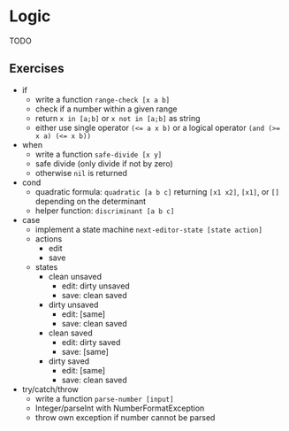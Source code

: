# Logic

TODO

## Exercises

- if
    - write a function `range-check [x a b]`
    - check if a number within a given range
    - return `x in [a;b]` or `x not in [a;b]` as string
    - either use single operator `(<= a x b)` or a logical operator `(and (>= x a) (<= x b))`
- when
    - write a function `safe-divide [x y]`
    - safe divide (only divide if not by zero)
    - otherwise `nil` is returned
- cond
    - quadratic formula: `quadratic [a b c]` returning `[x1 x2]`, `[x1]`, or `[]` depending on the determinant
    - helper function: `discriminant [a b c]`
- case
    - implement a state machine `next-editor-state [state action]`
    - actions
        - edit
        - save
    - states
        - clean unsaved
            - edit: dirty unsaved
            - save: clean saved
        - dirty unsaved
            - edit: [same]
            - save: clean saved
        - clean saved
            - edit: dirty saved
            - save: [same]
        - dirty saved
            - edit: [same]
            - save: clean saved
- try/catch/throw
    - write a function `parse-number [input]`
    - Integer/parseInt with NumberFormatException
    - throw own exception if number cannot be parsed
